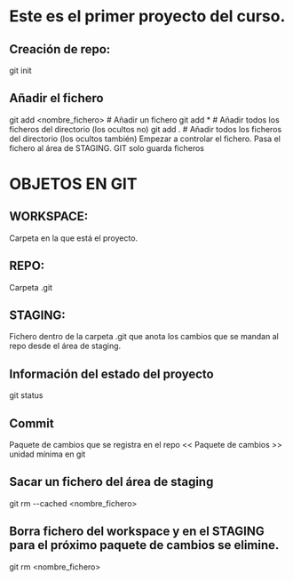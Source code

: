 # Este es el primer proyecto del curso.

## Creación de repo:
git init

## Añadir el fichero
git add <nombre_fichero>    # Añadir un fichero
git add *                   # Añadir todos los ficheros del directorio (los ocultos no)
git add .                   # Añadir todos los ficheros del directorio (los ocultos también)
Empezar a controlar el fichero.
Pasa el fichero al área de STAGING.
GIT solo guarda ficheros 

# OBJETOS EN GIT
## WORKSPACE:
Carpeta en la que está el proyecto.
## REPO:
Carpeta .git
## STAGING:
Fichero dentro de la carpeta .git que anota los cambios que se mandan al repo desde el área de staging.

## Información del estado del proyecto
git status

## Commit
Paquete de cambios que se registra en el repo
<< Paquete de cambios >> unidad mínima en git

## Sacar un fichero del área de staging
git rm --cached <nombre_fichero>

## Borra fichero del workspace y en el STAGING para el próximo paquete de cambios se elimine.
git rm <nombre_fichero>